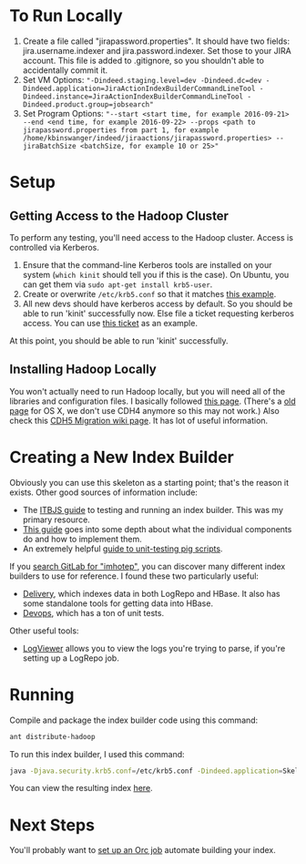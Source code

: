 # To Run Locally
1. Create a file called "jirapassword.properties". It should have two fields: jira.username.indexer and jira.password.indexer. Set those to your JIRA account. This file is added to .gitignore, so you shouldn't able to accidentally commit it.
2. Set VM Options: ```"-Dindeed.staging.level=dev -Dindeed.dc=dev -Dindeed.application=JiraActionIndexBuilderCommandLineTool -Dindeed.instance=JiraActionIndexBuilderCommandLineTool -Dindeed.product.group=jobsearch"```
3. Set Program Options: ```"--start <start time, for example 2016-09-21> --end <end time, for example 2016-09-22> --props <path to jirapassword.properties from part 1, for example /home/kbinswanger/indeed/jiraactions/jirapassword.properties> --jiraBatchSize <batchSize, for example 10 or 25>"```


# Setup

## Getting Access to the Hadoop Cluster

To perform any testing, you'll need access to the Hadoop cluster. Access is controlled via Kerberos.

1. Ensure that the command-line Kerberos tools are installed on your system (`which kinit` should tell you if this is the case). On Ubuntu, you can get them via `sudo apt-get install krb5-user`.
2. Create or overwrite `/etc/krb5.conf` so that it matches [this example](https://eng-git.ausoff.indeed.net/squall/pigutil/blob/master/setup/cdh4/krb5.conf).
3. All new devs should have kerberos access by default. So you should be able to run 'kinit' successfully now. Else file a ticket requesting kerberos access. You can use [this ticket](https://bugs.indeed.com/browse/SYSAD-22100) as an example.

At this point, you should be able to run 'kinit' successfully.

## Installing Hadoop Locally

You won't actually need to run Hadoop locally, but you will need all of the libraries and configuration files. I basically followed [this page](https://wiki.indeed.com/display/~veeresh/Installing+CDH5+on+Ubuntu+14.04).
(There's a [old page](https://wiki.indeed.com/display/eng/CDH4+set+up+for+Mac+OSX) for OS X, we don't use CDH4 anymore so this may not work.)
Also check this [CDH5 Migration wiki page](https://wiki.indeed.com/display/eng/CDH5+and+Indeed+v3+Stack+Migration+Instructions). It has lot of useful information.

# Creating a New Index Builder

Obviously you can use this skeleton as a starting point; that's the reason it exists. Other good sources of information include:
* The [ITBJS guide](https://wiki.indeed.com/pages/viewpage.action?pageId=60625603) to testing and running an index builder. This was my primary resource.
* [This guide](https://wiki.indeed.com/display/SrchQual/Imhotep+Builder+Guide) goes into some depth about what the individual components do and how to implement them.
* An extremely helpful [guide to unit-testing pig scripts](https://wiki.indeed.com/display/eng/2015/01/09/Unit+Testing+Imhotep+Pig+Scripts).

If you [search GitLab for "imhotep"](https://eng-git.ausoff.indeed.net/search?utf8=%E2%9C%93&search=imhotep&group_id=&repository_ref=), you can discover many different index builders to use for reference.
I found these two particularly useful:
* [Delivery](https://eng-git.ausoff.indeed.net/delivery/imhotep-teambuilders-delivery), which indexes data in both LogRepo and HBase. It also has some standalone tools for getting data into HBase.
* [Devops](https://eng-git.ausoff.indeed.net/devops/imhotep-teambuilders-devops), which has a ton of unit tests.

Other useful tools:
* [LogViewer](https://squall.indeed.com/logviewer/) allows you to view the logs you're trying to parse, if you're setting up a LogRepo job.

# Running

Compile and package the index builder code using this command:
```bash
ant distribute-hadoop
```

To run this index builder, I used this command:
```bash
java -Djava.security.krb5.conf=/etc/krb5.conf -Dindeed.application=SkeletonIndexBuilder -Dindeed.instance=SkeletonIndexBuilder -cp "/etc/hadoop/conf:/etc/hbase/conf:dist/hadoop-skeleton-index-builder.jar" com.indeed.imhotep.teambuilders.skeletonindexbuilder.gitcommit.GitCommitIndexBuilder --output /var/imhotep-qa --start "2015-02-01T00:00:00" --end "2015-02-01T01:00"
```

You can view the resulting index [here](https://squall.indeed.com/iqlweb/#q[]=from+gitcommit+2015-02-01+2015-02-02&backend=qa&view=table).

# Next Steps

You'll probably want to [set up an Orc job](https://wiki.indeed.com/display/SYSADMIN/Adding+a+new+process+to+Orc) automate building your index.

